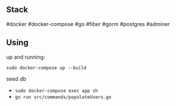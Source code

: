## Stack
#docker #docker-compose #go #fiber #gorm #postgres #adminer


## Using
up and running:

`sudo docker-compose up --build`


seed db
 - `sudo docker-compose exec app sh`
 - `go run src/commands/populateUsers.go`